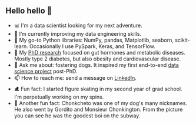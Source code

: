 ## Hello hello 👋
- 📊 I'm a data scientist looking for my next adventure.
- 🌱 I’m currently improving my data engineering skills.
- 🐍 My go-to Python libraries: NumPy, pandas, Matplotlib, seaborn, scikit-learn. Occasionally I use PySpark, Keras, and TensorFlow.
- 🧬 My [PhD research](https://scholar.google.com/citations?hl=en&user=4reAnikAAAAJ&view_op=list_works&sortby=pubdate) focused on gut hormones and metabolic diseases. Mostly type 2 diabetes, but also obesity and cardiovascular disease.
- 🐶 Ask me about: fostering dogs. It inspired my first end-to-end [data science project](https://github.com/chonkcheto/adoptabledogsofny) post-PhD.
- 📫 How to reach me: send a message on [LinkedIn](https://www.linkedin.com/in/tiaraahmad/).
- ⛸️ Fun fact: I started figure skating in my second year of grad school. I'm perpetually working on my spins.
- 🐶 Another fun fact: Chonkcheto was one of my dog's many nicknames. He also went by Gordito and Monsieur Chonkington. From the picture you can see he was the goodest boi on the subway.

<!--
**chonkcheto/chonkcheto** is a ✨ _special_ ✨ repository because its `README.md` (this file) appears on your GitHub profile.

Here are some ideas to get you started:

- 🔭 I’m currently working on ...
- 🌱 I’m currently learning ...
- 👯 I’m looking to collaborate on ...
- 🤔 I’m looking for help with ...
- 💬 Ask me about ...
- 📫 How to reach me: ...
- 😄 Pronouns: ...
- ⚡ Fun fact: ...
-->
